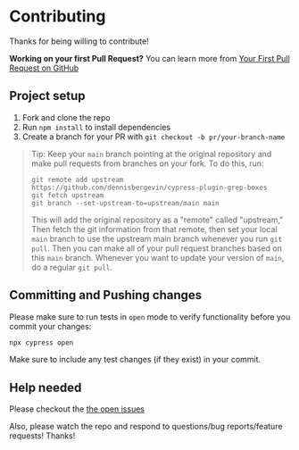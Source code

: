 # Contributing

Thanks for being willing to contribute!

**Working on your first Pull Request?** You can learn more from [Your First Pull Request on GitHub](https://docs.github.com/en/pull-requests/collaborating-with-pull-requests/proposing-changes-to-your-work-with-pull-requests/creating-a-pull-request-from-a-fork)

## Project setup

1. Fork and clone the repo
2. Run `npm install` to install dependencies
3. Create a branch for your PR with `git checkout -b pr/your-branch-name`

> Tip: Keep your `main` branch pointing at the original repository and make
> pull requests from branches on your fork. To do this, run:
>
> ```
> git remote add upstream https://github.com/dennisbergevin/cypress-plugin-grep-boxes
> git fetch upstream
> git branch --set-upstream-to=upstream/main main
> ```
>
> This will add the original repository as a "remote" called "upstream," Then
> fetch the git information from that remote, then set your local `main`
> branch to use the upstream main branch whenever you run `git pull`. Then you
> can make all of your pull request branches based on this `main` branch.
> Whenever you want to update your version of `main`, do a regular `git pull`.

## Committing and Pushing changes

Please make sure to run tests in `open` mode to verify functionality before you commit your changes:

```bash
npx cypress open
```

Make sure to include any test changes (if they exist) in your commit.

## Help needed

Please checkout the [the open issues](https://github.com/dennisbergevin/cypress-plugin-grep-boxes/issues)

Also, please watch the repo and respond to questions/bug reports/feature
requests! Thanks!
